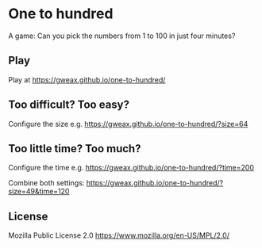 # One to hundred

A game: Can you pick the numbers from 1 to 100 in just four minutes?

## Play

Play at https://gweax.github.io/one-to-hundred/

## Too difficult? Too easy?

Configure the size e.g. https://gweax.github.io/one-to-hundred/?size=64

## Too little time? Too much?

Configure the time e.g. https://gweax.github.io/one-to-hundred/?time=200

Combine both settings: https://gweax.github.io/one-to-hundred/?size=49&time=120

## License

Mozilla Public License 2.0 https://www.mozilla.org/en-US/MPL/2.0/
